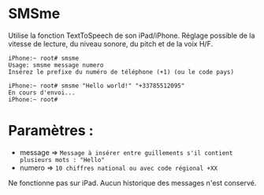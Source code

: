 # SMSme

Utilise la fonction TextToSpeech de son iPad/iPhone.
Réglage possible de la vitesse de lecture, du niveau sonore, du pitch et de la voix H/F.

```
iPhone:~ root# smsme 
Usage: smsme message numero
Insérez le prefixe du numéro de téléphone (+1) (ou le code pays)

iPhone:~ root# smsme "Hello world!" "+33785512095"
En cours d'envoi...
iPhone:~ root# 
```

# Paramètres :

- message => `Message à insérer entre guillements s'il contient plusieurs mots : "Hello"`
- numero => `10 chiffres national ou avec code régional +XX `


Ne fonctionne pas sur iPad.
Aucun historique des messages n'est conservé.
